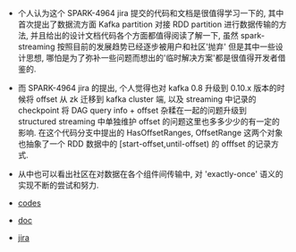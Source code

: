 * 个人认为这个 SPARK-4964 jira 提交的代码和文档是很值得学习一下的,
其中首次提出了数据流方面 Kafka partition 对接 RDD partition 进行数据传输的方法, 并且给出的设计文档代码各个方面都值得阅读了解一下, 虽然 spark-streaming 按照目前的发展趋势已经逐步被用户和社区'抛弃' 但是其中一些设计思想, 哪怕是为了弥补一些问题而想出的'临时解决方案'都是很值得开发者借鉴的. 
* 而 SPARK-4964 jira 的提出, 个人觉得也对 kafka 0.8 升级到 0.10.x 版本的时候将 offset 从 zk 迁移到 kafka cluster 端, 以及 streaming 中记录的 checkpoint 将 DAG query info + offset 杂糅在一起的问题升级到 structured streaming 中单独维护 offset 的问题这里也多多少少的有一定的影响. 在这个代码分支中提出的 HasOffsetRanges, OffsetRange 这两个对象也抽象了一个 RDD 数据中的 [start-offset,until-offset) 的 offfset 的记录方式. 

* 从中也可以看出社区在对数据在各个组件间传输中, 对 'exactly-once' 语义的实现不断的尝试和努力.  

* [codes](https://github.com/koeninger/spark-1/blob/kafkaRdd/external/kafka/src/main/scala/org/apache/spark/streaming/kafka/)
* [doc](https://blog.cloudera.com/blog/2017/06/offset-management-for-apache-kafka-with-apache-spark-streaming/)
* [jira](https://issues.apache.org/jira/browse/SPARK-4964)
